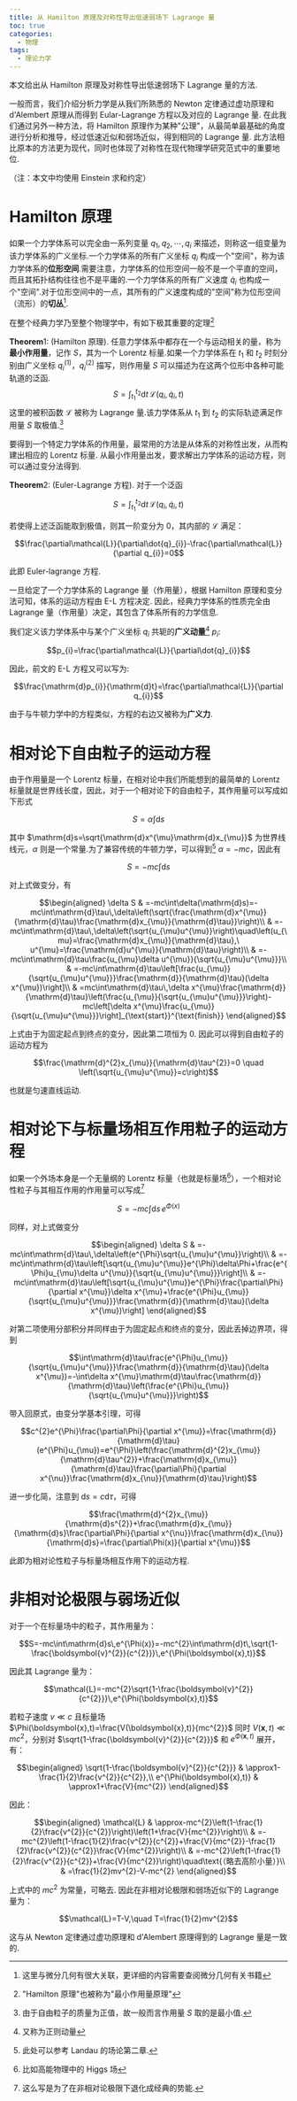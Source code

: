 ```yaml
---
title: 从 Hamilton 原理及对称性导出低速弱场下 Lagrange 量
toc: true
categories:
  - 物理
tags:
  - 理论力学
---
```


本文给出从 Hamilton 原理及对称性导出低速弱场下 Lagrange 量的方法.

<!-- more -->

一般而言，我们介绍分析力学是从我们所熟悉的 Newton 定律通过虚功原理和 d'Alembert 原理从而得到 Eular-Lagrange 方程以及对应的 Lagrange 量.
在此我们通过另外一种方法，将 Hamilton 原理作为某种"公理"，从最简单最基础的角度进行分析和推导，经过低速近似和弱场近似，得到相同的
Lagrange 量. 此方法相比原本的方法更为现代，同时也体现了对称性在现代物理学研究范式中的重要地位.


（注：本文中均使用 Einstein 求和约定）

# Hamilton 原理

如果一个力学体系可以完全由一系列变量 $q_{1},q_{2},\cdots,q_{i}$
来描述，则称这一组变量为该力学体系的广义坐标.一个力学体系的所有广义坐标
$q_{i}$
构成一个"空间"，称为该力学体系的**位形空间**.需要注意，力学体系的位形空间一般不是一个平直的空间，而且其拓扑结构往往也不是平庸的.一个力学体系的所有广义速度
$\dot{q}_{i}$
也构成一个"空间".对于位形空间中的一点，其所有的广义速度构成的"空间"称为位形空间（流形）的**切丛**[^1].

在整个经典力学乃至整个物理学中，有如下极其重要的定理[^2]

$\mathbf{Theorem} 1:$ (Hamilton 原理).
任意力学体系中都存在一个与运动相关的量，称为**最小作用量**，记作
$S$，其为一个 Lorentz 标量.如果一个力学体系在 $t_{1}$ 和 $t_{2}$
时刻分别由广义坐标 $q_{i}^{(1)}$，$q_{i}^{(2)}$ 描写，则作用量 $S$
可以描述为在这两个位形中各种可能轨道的泛函.
$$S=\int_{t_{1}}^{t_{2}}\mathrm{d}t\,\mathcal{L}(q_{i},\dot{q}_{i},t)$$
这里的被积函数 $\mathcal{L}$ 被称为 Lagrange 量.该力学体系从 $t_{1}$ 到
$t_{2}$ 的实际轨迹满足作用量 $S$ 取极值.[^3]

要得到一个特定力学体系的作用量，最常用的方法是从体系的对称性出发，从而构建出相应的
Lorentz 标量. 从最小作用量出发，要求解出力学体系的运动方程，则可以通过变分法得到.

$\mathbf{Theorem} 2:$ (Euler-Lagrange 方程).
对于一个泛函

$$S=\int_{t_{1}}^{t_{2}}\mathrm{d}t\,\mathcal{L}(q_{i},\dot{q}_{i},t)$$

若使得上述泛函能取到极值，则其一阶变分为 $0$，其内部的 $\mathcal{L}$
满足：

$$\frac{\partial\mathcal{L}}{\partial\dot{q}_{i}}-\frac{\partial\mathcal{L}}{\partial q_{i}}=0$$

此即 Euler-lagrange 方程.

一旦给定了一个力学体系的 Lagrange 量（作用量），根据 Hamilton
原理和变分法可知，体系的运动方程由 E-L 方程决定.
因此，经典力学体系的性质完全由 Lagrange
量（作用量）决定，其包含了体系所有的力学信息.

我们定义该力学体系中与某个广义坐标 $q_{i}$ 共轭的**广义动量**[^4] $p_{i}$:

$$p_{i}=\frac{\partial\mathcal{L}}{\partial\dot{q}_{i}}$$

因此，前文的 E-L 方程又可以写为:

$$\frac{\mathrm{d}p_{i}}{\mathrm{d}t}=\frac{\partial\mathcal{L}}{\partial q_{i}}$$

由于与牛顿力学中的方程类似，方程的右边又被称为**广义力**.

# 相对论下自由粒子的运动方程

由于作用量是一个 Lorentz 标量，在相对论中我们所能想到的最简单的 Lorentz
标量就是世界线长度，因此，对于一个相对论下的自由粒子，其作用量可以写成如下形式

$$S=\alpha\int\mathrm{d}s$$

其中 $\mathrm{d}s=\sqrt{\mathrm{d}x^{\mu}\mathrm{d}x_{\mu}}$
为世界线线元，$\alpha$ 则是一个常量.为了兼容传统的牛顿力学，可以得到[^5]
$\alpha=-mc$，因此有

$$S=-mc\int\mathrm{d}s$$ 

对上式做变分，有

$$\begin{aligned}
\delta S & =-mc\int\delta(\mathrm{d}s)=-mc\int\mathrm{d}\tau\,\delta\left(\sqrt{\frac{\mathrm{d}x^{\mu}}{\mathrm{d}\tau}\frac{\mathrm{d}x_{\mu}}{\mathrm{d}\tau}}\right)\\
 & =-mc\int\mathrm{d}\tau\,\delta\left(\sqrt{u_{\mu}u^{\mu}}\right)\quad\left(u_{\mu}=\frac{\mathrm{d}x_{\mu}}{\mathrm{d}\tau},\ u^{\mu}=\frac{\mathrm{d}u^{\mu}}{\mathrm{d}\tau}\right)\\
 & =-mc\int\mathrm{d}\tau\frac{u_{\mu}\delta u^{\mu}}{\sqrt{u_{\mu}u^{\mu}}}\\
 & =-mc\int\mathrm{d}\tau\left[\frac{u_{\mu}}{\sqrt{u_{\mu}u^{\mu}}}\frac{\mathrm{d}}{\mathrm{d}\tau}(\delta x^{\mu})\right]\\
 & =mc\int\mathrm{d}\tau\,\delta x^{\mu}\frac{\mathrm{d}}{\mathrm{d}\tau}\left(\frac{u_{\mu}}{\sqrt{u_{\mu}u^{\mu}}}\right)-mc\left[\delta x^{\mu}\frac{u_{\mu}}{\sqrt{u_{\mu}u^{\mu}}}\right]_{\text{start}}^{\text{finish}}
\end{aligned}$$

上式由于为固定起点到终点的变分，因此第二项恒为
$0$. 因此可以得到自由粒子的运动方程为

$$\frac{\mathrm{d}^{2}x_{\mu}}{\mathrm{d}\tau^{2}}=0 \quad \left(\sqrt{u_{\mu}u^{\mu}}=c\right)$$

也就是匀速直线运动.

# 相对论下与标量场相互作用粒子的运动方程

如果一个外场本身是一个无量纲的 Lorentz
标量（也就是标量场[^6]），一个相对论性粒子与其相互作用的作用量可以写成[^7]

$$S=-mc\int\mathrm{d}s\,e^{\Phi(x)}$$

同样，对上式做变分

$$\begin{aligned}
\delta S & =-mc\int\mathrm{d}\tau\,\delta\left(e^{\Phi}\sqrt{u_{\mu}u^{\mu}}\right)\\
 & =-mc\int\mathrm{d}\tau\left[\sqrt{u_{\mu}u^{\mu}}e^{\Phi}\delta\Phi+\frac{e^{\Phi}u_{\mu}\delta u^{\mu}}{\sqrt{u_{\mu}u^{\mu}}}\right]\\
 & =-mc\int\mathrm{d}\tau\left[\sqrt{u_{\mu}u^{\mu}}e^{\Phi}\frac{\partial\Phi}{\partial x^{\mu}}\delta x^{\mu}+\frac{e^{\Phi}u_{\mu}}{\sqrt{u_{\mu}u^{\mu}}}\frac{\mathrm{d}}{\mathrm{d}\tau}(\delta x^{\mu})\right]
\end{aligned}$$

对第二项使用分部积分并同样由于为固定起点和终点的变分，因此丢掉边界项，得到

$$\int\mathrm{d}\tau\frac{e^{\Phi}u_{\mu}}{\sqrt{u_{\mu}u^{\mu}}}\frac{\mathrm{d}}{\mathrm{d}\tau}(\delta x^{\mu})=-\int\delta x^{\mu}\mathrm{d}\tau\frac{\mathrm{d}}{\mathrm{d}\tau}\left(\frac{e^{\Phi}u_{\mu}}{\sqrt{u_{\mu}u^{\mu}}}\right)$$

带入回原式，由变分学基本引理，可得

$$c^{2}e^{\Phi}\frac{\partial\Phi}{\partial x^{\mu}}=\frac{\mathrm{d}}{\mathrm{d}\tau}(e^{\Phi}u_{\mu})=e^{\Phi}\left(\frac{\mathrm{d}^{2}x_{\mu}}{\mathrm{d}\tau^{2}}+\frac{\mathrm{d}x_{\mu}}{\mathrm{d}\tau}\frac{\partial\Phi}{\partial x^{\nu}}\frac{\mathrm{d}x_{\nu}}{\mathrm{d}\tau}\right)$$

进一步化简，注意到 $\mathrm{d}s=c\mathrm{d}\tau$，可得

$$\frac{\mathrm{d}^{2}x_{\mu}}{\mathrm{d}s^{2}}+\frac{\mathrm{d}x_{\mu}}{\mathrm{d}s}\frac{\partial\Phi}{\partial x^{\nu}}\frac{\mathrm{d}x_{\nu}}{\mathrm{d}s}=\frac{\partial\Phi(x)}{\partial x^{\mu}}$$

此即为相对论性粒子与标量场相互作用下的运动方程.

# 非相对论极限与弱场近似

对于一个在标量场中的粒子，其作用量为：

$$S=-mc\int\mathrm{d}s\,e^{\Phi(x)}=-mc^{2}\int\mathrm{d}t\,\sqrt{1-\frac{\boldsymbol{v}^{2}}{c^{2}}}\,e^{\Phi(\boldsymbol{x},t)}$$

因此其 Lagrange 量为：

$$\mathcal{L}=-mc^{2}\sqrt{1-\frac{\boldsymbol{v}^{2}}{c^{2}}}\,e^{\Phi(\boldsymbol{x},t)}$$

若粒子速度 $v\ll c$ 且标量场 $\Phi(\boldsymbol{x},t)=\frac{V(\boldsymbol{x},t)}{mc^{2}}$ 同时 $V(\boldsymbol{x},t)\ll mc^{2}$，分别对
$\sqrt{1-\frac{\boldsymbol{v}^{2}}{c^{2}}}$ 和
$e^{\Phi(\boldsymbol{x},t)}$ 展开，有： 

$$\begin{aligned}
\sqrt{1-\frac{\boldsymbol{v}^{2}}{c^{2}}} & \approx1-\frac{1}{2}\frac{v^{2}}{c^{2}},\\
e^{\Phi(\boldsymbol{x},t)} & \approx1+\frac{V}{mc^{2}}
\end{aligned}$$ 

因此： 

$$\begin{aligned}
\mathcal{L} & \approx-mc^{2}\left(1-\frac{1}{2}\frac{v^{2}}{c^{2}}\right)\left(1+\frac{V}{mc^{2}}\right)\\
 & =-mc^{2}\left(1-\frac{1}{2}\frac{v^{2}}{c^{2}}+\frac{V}{mc^{2}}-\frac{1}{2}\frac{v^{2}}{c^{2}}\frac{V}{mc^{2}}\right)\\
 & =-mc^{2}\left(1-\frac{1}{2}\frac{v^{2}}{c^{2}}+\frac{V}{mc^{2}}\right)\quad\text{（略去高阶小量）}\\
 & =\frac{1}{2}mv^{2}-V-mc^{2}
\end{aligned}$$

上式中的 $mc^{2}$ 为常量，可略去.
因此在非相对论极限和弱场近似下的 Lagrange 量为：

$$\mathcal{L}=T-V,\quad T=\frac{1}{2}mv^{2}$$

这与从 Newton 定律通过虚功原理和 d'Alembert 原理得到的 Lagrange 量是一致的.

[^1]: 这里与微分几何有很大关联，更详细的内容需要查阅微分几何有关书籍

[^2]: "Hamilton 原理"也被称为"最小作用量原理"

[^3]: 由于自由粒子的质量为正值，故一般而言作用量 $S$ 取的是最小值.

[^4]: 又称为正则动量

[^5]: 此处可以参考 Landau 的场论第二章.

[^6]: 比如高能物理中的 Higgs 场

[^7]: 这么写是为了在非相对论极限下退化成经典的势能. 


